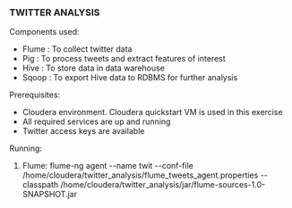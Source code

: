 ### TWITTER ANALYSIS ###

Components used:
- Flume : To collect twitter data
- Pig	: To process tweets and extract features of interest
- Hive	: To store data in data warehouse
- Sqoop	: To export Hive data to RDBMS for further analysis

Prerequisites:
- Cloudera environment. Cloudera quickstart VM is used in this exercise
- All required services are up and running
- Twitter access keys are available 

Running:
1. Flume: flume-ng agent --name twit --conf-file /home/cloudera/twitter_analysis/flume_tweets_agent.properties --classpath /home/cloudera/twitter_analysis/jar/flume-sources-1.0-SNAPSHOT.jar
